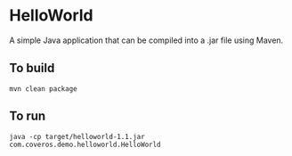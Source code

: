 HelloWorld
==================

A simple Java application that can be compiled into a .jar file using Maven.

To build
---------------
    mvn clean package

To run
------
    java -cp target/helloworld-1.1.jar com.coveros.demo.helloworld.HelloWorld
